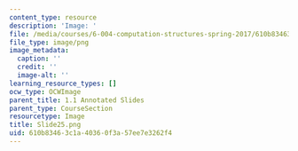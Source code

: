 ```yaml
---
content_type: resource
description: 'Image: '
file: /media/courses/6-004-computation-structures-spring-2017/610b83463c1a40360f3a57ee7e3262f4_Slide25.png
file_type: image/png
image_metadata:
  caption: ''
  credit: ''
  image-alt: ''
learning_resource_types: []
ocw_type: OCWImage
parent_title: 1.1 Annotated Slides
parent_type: CourseSection
resourcetype: Image
title: Slide25.png
uid: 610b8346-3c1a-4036-0f3a-57ee7e3262f4
---
```

